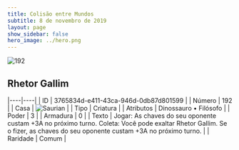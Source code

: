 ```yaml
---
title: Colisão entre Mundos
subtitle: 8 de novembro de 2019
layout: page
show_sidebar: false
hero_image: ../hero.png
---
```


![192](https://cdn.keyforgegame.com/media/card_front/pt/452_192_9R3728QW3GXW_pt.png)

## Rhetor Gallim

|----|----|
| ID | 3765834d-e411-43ca-946d-0db87d801599 |
| Número | 192 |
| Casa | ![Saurian](https://archonarcana.com/images/thumb/9/9e/Saurian_P.png/22px-Saurian_P.png "Sauro") |
| Tipo | Criatura |
| Atributos | Dinossauro • Filósofo |
| Poder | 3 |
| Armadura | 0 |
| Texto | Jogar: As chaves do seu oponente custam +3A no próximo turno.  Coleta: Você pode exaltar Rhetor Gallim. Se o fizer, as chaves do seu oponente custam +3A no próximo turno. |
| Raridade | Comum |
